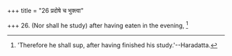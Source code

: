 +++
title = "26 प्रदोषे च भुक्त्वा"

+++
26. (Nor shall he study) after having eaten in the evening, [^18] 


[^18]:  'Therefore he shall sup, after having finished his study.'--Haradatta.
